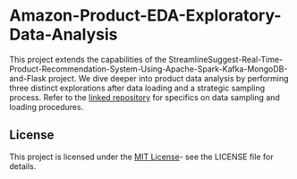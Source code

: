 # Amazon-Product-EDA-Exploratory-Data-Analysis
This project extends the capabilities of the StreamlineSuggest-Real-Time-Product-Recommendation-System-Using-Apache-Spark-Kafka-MongoDB-and-Flask project. We dive deeper into product data analysis by performing three distinct explorations after data loading and a strategic sampling process. Refer to the [linked repository](https://github.com/hash2004/StreamlineSuggest-Real-Time-Product-Recommendation-System-Using-Apache-Spark-Kafka-MongoDB-and-Flask) for specifics on data sampling and loading procedures.

## License
This project is licensed under the [MIT License](https://opensource.org/license/MIT)- see the LICENSE file for details.

